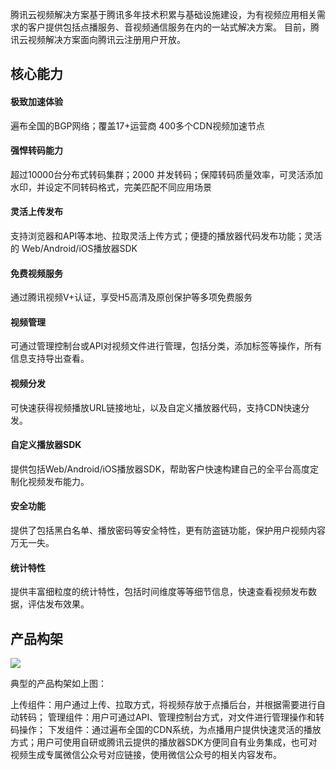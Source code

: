 
腾讯云视频解决方案基于腾讯多年技术积累与基础设施建设，为有视频应用相关需求的客户提供包括点播服务、音视频通信服务在内的一站式解决方案。
目前，腾讯云视频解决方案面向腾讯云注册用户开放。

## 核心能力

#### 极致加速体验
遍布全国的BGP网络；覆盖17+运营商 400多个CDN视频加速节点
  
#### 强悍转码能力
超过10000台分布式转码集群；2000 并发转码；保障转码质量效率，可灵活添加水印，并设定不同转码格式，完美匹配不同应用场景
  
#### 灵活上传发布
支持浏览器和API等本地、拉取灵活上传方式；便捷的播放器代码发布功能；灵活的 Web/Android/iOS播放器SDK
  
#### 免费视频服务
通过腾讯视频V+认证，享受H5高清及原创保护等多项免费服务

#### 视频管理
可通过管理控制台或API对视频文件进行管理，包括分类，添加标签等操作，所有信息支持导出查看。
  
#### 视频分发
可快速获得视频播放URL链接地址，以及自定义播放器代码，支持CDN快速分发。
 
#### 自定义播放器SDK
提供包括Web/Android/iOS播放器SDK，帮助客户快速构建自己的全平台高度定制化视频发布能力。
  
#### 安全功能
提供了包括黑白名单、播放密码等安全特性，更有防盗链功能，保护用户视频内容万无一失。
  
#### 统计特性
提供丰富细粒度的统计特性，包括时间维度等等细节信息，快速查看视频发布数据，评估发布效果。

## 产品构架

![](//mccdn.qcloud.com/static/img/1e3cded6d16ba2d0d203adcd0e01c3e5/image.png)

典型的产品构架如上图：

上传组件：用户通过上传、拉取方式，将视频存放于点播后台，并根据需要进行自动转码；
管理组件：用户可通过API、管理控制台方式，对文件进行管理操作和转码操作；
下发组件：通过遍布全国的CDN系统，为点播用户提供快速灵活的播放方式；用户可使用自研或腾讯云提供的播放器SDK方便同自有业务集成，也可对视频生成专属微信公众号对应链接，使用微信公众号的相关内容发布。
